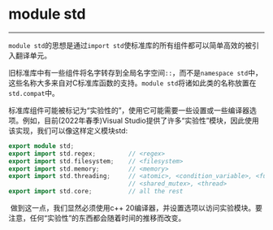 # module std

---

​		`module std`的思想是通过`import std`使标准库的所有组件都可以简单高效的被引入翻译单元。

​		旧标准库中有一些组件将名字转存到全局名字空间`::`，而不是`namespace std`中，这些名称大多来自对C标准库函数的支持。`module std`将诸如此类的名称放置在`std.compat`中。

​		标准库组件可能被标记为“实验性的”，使用它可能需要一些设置或一些编译器选项。例如，目前(2022年春季)Visual Studio提供了许多“实验性”模块，因此使用该实现，我们可以像这样定义模块std:

```c++
export module std;
export import std.regex;         // <regex>
export import std.filesystem;    // <filesystem>
export import std.memory;        // <memory>
export import std.threading;     // <atomic>, <condition_variable>, <future>, <mutex>,
                                 // <shared_mutex>, <thread>
export import std.core;          // all the rest
```

​		做到这一点，我们显然必须使用c++ 20编译器，并设置选项以访问实验模块。要注意，任何“实验性”的东西都会随着时间的推移而改变。

​		